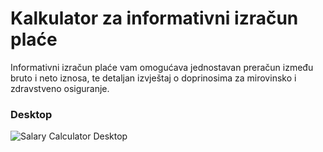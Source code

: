 # Kalkulator za informativni izračun plaće

Informativni izračun plaće vam omogućava jednostavan preračun između bruto i neto iznosa, te detaljan izvještaj o doprinosima za mirovinsko i zdravstveno osiguranje.

### Desktop

![Salary Calculator Desktop](../media/src/assets/salary-calculator-desktop.png?raw=true)

